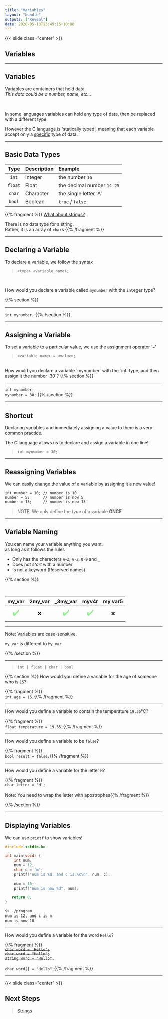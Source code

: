 ```yaml
---
title: "Variables"
layout: "bundle"
outputs: ["Reveal"]
date: 2020-05-13T13:49:15+10:00
---
```


{{< slide class="center" >}}

## Variables

---

## Variables

Variables are containers that hold data.  
_This data could be a number, name, etc..._

<br/>

In some languages variables can hold any type of data, then be replaced with a different type.  

However the C language is 'statically typed', meaning that each variable accept only a <u>specific</u> type of data.

---

## Basic Data Types

|Type|Description|Example|
|:--:|:----------|:------|
|`int`|Integer|the number `16`|
|`float`|Float|the decimal number `14.25`|
|`char`|Character|the single letter 'A'|
|`bool`|Boolean|`true` / `false`|

{{% fragment %}}
<u>What about strings?</u>  

There is no data type for a string.  
Rather, it is an array of `char`s
{{% /fragment %}}

---

## Declaring a Variable

To declare a variable, we follow the syntax

> `<type> <variable_name>;`

<br/>

How would you declare a variable called `mynumber` with the `int`eger type?

{{% section %}}

---

`int mynumber;`
{{% /section %}}

---

## Assigning a Variable

To set a variable to a particular value, we use the assignment operator '`=`'

> `<variable_name> = <value>;`

<br/>
How would you declare a variable `mynumber` with the `int` type, and then assign it the number `30`?
{{% section %}}

---

`int mynumber;`  
`mynumber = 30;`
{{% /section %}}

---

## Shortcut

Declaring variables and immediately assigning a value to them is a very common practice.  

The C language allows us to declare and assign a variable in one line!

> `int mynumber = 30;`

---

## Reassigning Variables

We can easily change the value of a variable by assigning it a new value!  

```
int number = 10; // number is 10
number = 5;      // number is now 5
number = 13;     // number is now 13
```

> NOTE: We only define the _type_ of a variable **ONCE**

---

## Variable Naming

You can name your variable anything you want,  
as long as it follows the rules

* Only has the characters `A`-`Z`, `A-Z`, `0-9` and `_`
* Does not _start_ with a number
* Is not a keyword (Reserved names)

{{% section %}}

&nbsp;  

|my_var|2my_var|_3my_var|myv4r|my var5|
|:---:|:----:|:----:|:----:|:----:|
|<span style="color: lightgreen;font-size: 1.5em;">&#x2714;&#xFE0F;</span>|&#x274C;|<span style="color: lightgreen;font-size: 1.5em;">&#x2714;&#xFE0F;</span>|<span style="color: lightgreen;font-size: 1.5em;">&#x2714;&#xFE0F;</span>|&#x274C;|

---

Note: Variables are case-sensitive.

`my_var` is different to `My_var`

{{% /section %}}

---

> `int | float | char | bool`

{{% section %}}
How would you define a variable for the age of someone who is `15`?  

{{% fragment %}}<br/>`int age = 15;`{{% /fragment %}}

---

How would you define a variable to contain the temperature `19.35`°C?  

{{% fragment %}}<br/>`float temperature = 19.35;`{{% /fragment %}}

---

How would you define a variable to be `false`?  

{{% fragment %}}<br/>`bool result = false;`{{% /fragment %}}

---

How would you define a variable for the letter `H`?  

{{% fragment %}}<br/>`char letter = 'H';`<br/><br/>Note: You need to wrap the letter with apostrophes{{% /fragment %}}

{{% /section %}}

---

## Displaying Variables

We can use `printf` to show variables!

```c
#include <stdio.h>

int main(void) {
    int num;
    num = 12;
    char c = 'm';
    printf("num is %d, and c is %c\n", num, c);
    
    num = 10;
    printf("num is now %d", num);

   return 0;
}
```

```bash
$> ./program
num is 12, and c is m
num is now 10
```

---

How would you define a variable for the word `Hello`?  

{{% fragment %}}<br/><s>`char word = 'Hello';`</s><br/><s>`char word = "Hello";`</s><br/><s>`string word = "Hello";`</s><br/><br/>`char word[] = "Hello";`</s>{{% /fragment %}}

---

{{< slide class="center" >}}

## Next Steps

> [Strings](../strings)